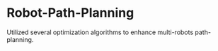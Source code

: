 # Robot-Path-Planning
Utilized several optimization algorithms to enhance multi-robots path-planning.
